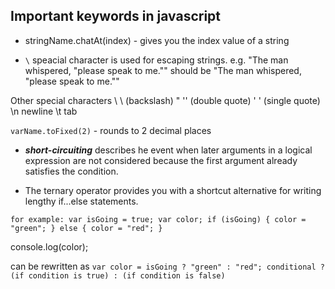 ## Important keywords in javascript

* stringName.chatAt(index) - gives you the index value of a string

* ` \ ` speacial character is used for escaping strings. e.g.
  "The man whispered, "please speak to me."" should be 
  "The man whispered, \"please speak to me.\""

Other special characters
\\	\ (backslash)
\"	'' (double quote)
\'	' (single quote)
\n	newline
\t	tab

`varName.toFixed(2)` - rounds to 2 decimal places

* ***short-circuiting*** describes he event when later arguments in a logical expression are not considered because the first argument already satisfies the condition.

* The ternary operator provides you with a shortcut alternative for writing lengthy if...else statements.

`for example:
var isGoing = true;
var color;
if (isGoing) {
  color = "green";
} else {
  color = "red";
}`

console.log(color);

can be rewritten as
`var color = isGoing ? "green" : "red";
			conditional ? (if condition is true) : (if condition is false)`